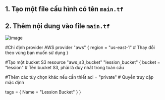 ## 1. Tạo một file cấu hình có tên `main.tf`

## 2. Thêm nội dung vào file ``main.tf``
![image](https://github.com/user-attachments/assets/d2cbec07-33fe-4b1b-9831-061322c4a884)

#Chỉ định provider AWS
provider "aws" {
  region = "us-east-1" # Thay đổi theo vùng bạn muốn sử dụng
}

#Tạo một bucket S3
resource "aws_s3_bucket" "lession_bucket" {
  bucket = "lession" # Tên bucket S3, phải là duy nhất trong toàn cầu

#Thêm các tùy chọn khác nếu cần thiết
  acl    = "private" # Quyền truy cập mặc định

  tags = {
    Name = "Lession Bucket"
  }
}






